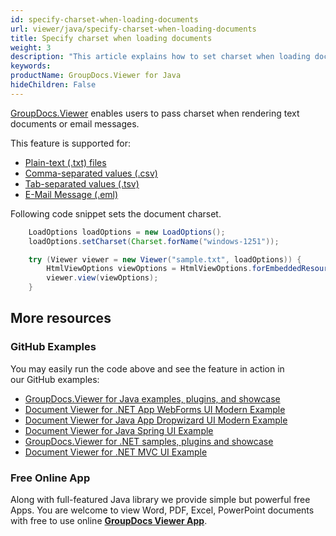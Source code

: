 ```yaml
---
id: specify-charset-when-loading-documents
url: viewer/java/specify-charset-when-loading-documents
title: Specify charset when loading documents
weight: 3
description: "This article explains how to set charset when loading documents with GroupDocs.Viewer within your Java applications."
keywords: 
productName: GroupDocs.Viewer for Java
hideChildren: False
---
```

[GroupDocs.Viewer](https://products.groupdocs.com/viewer) enables users to pass charset when rendering text documents or email messages.

This feature is supported for:

*   [Plain-text (.txt) files](https://wiki.fileformat.com/word-processing/txt/)
*   [Comma-separated values (.csv)](https://wiki.fileformat.com/spreadsheet/csv/) 
*   [Tab-separated values (.tsv)](https://wiki.fileformat.com/spreadsheet/tsv/)
*   [E-Mail Message (.eml)](https://wiki.fileformat.com/email/eml/)

Following code snippet sets the document charset.

```java
    LoadOptions loadOptions = new LoadOptions();
    loadOptions.setCharset(Charset.forName("windows-1251"));

    try (Viewer viewer = new Viewer("sample.txt", loadOptions)) {
        HtmlViewOptions viewOptions = HtmlViewOptions.forEmbeddedResources();
        viewer.view(viewOptions);
    }
```

## More resources
### GitHub Examples
You may easily run the code above and see the feature in action in our GitHub examples:
*   [GroupDocs.Viewer for Java examples, plugins, and showcase](https://github.com/groupdocs-viewer/GroupDocs.Viewer-for-Java)
*   [Document Viewer for .NET App WebForms UI Modern Example](https://github.com/groupdocs-viewer/GroupDocs.Viewer-for-.NET-WebForms)    
*   [Document Viewer for Java App Dropwizard UI Modern Example](https://github.com/groupdocs-viewer/GroupDocs.Viewer-for-Java-Dropwizard)    
*   [Document Viewer for Java Spring UI Example](https://github.com/groupdocs-viewer/GroupDocs.Viewer-for-Java-Spring)
*   [GroupDocs.Viewer for .NET samples, plugins and showcase](https://github.com/groupdocs-viewer/GroupDocs.Viewer-for-.NET)
*   [Document Viewer for .NET MVC UI Example](https://github.com/groupdocs-viewer/GroupDocs.Viewer-for-Java-MVC)     

### Free Online App
Along with full-featured Java library we provide simple but powerful free Apps.
You are welcome to view Word, PDF, Excel, PowerPoint documents with free to use online **[GroupDocs Viewer App](https://products.groupdocs.app/viewer)**.